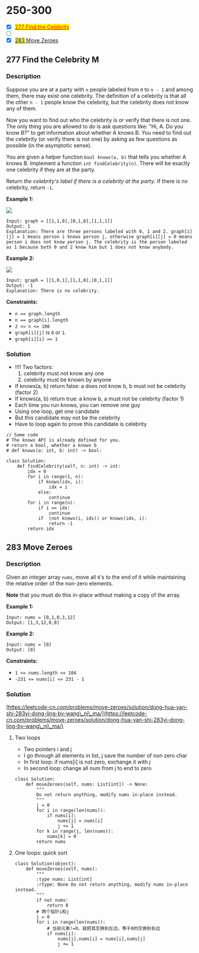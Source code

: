 # 250-300

* [x] [<mark style="color:red;">277 Find the Celebrity</mark>](250-300.md#277-find-the-celebrity-m)<mark style="color:red;"></mark>
* [ ] <mark style="color:blue;"></mark>
* [x] <mark style="color:blue;"></mark>[<mark style="color:blue;">283</mark> Move Zeroes](250-300.md#283-move-zeroes)

## 277 Find the Celebrity M

### Description



Suppose you are at a party with `n` people labeled from `0` to `n - 1` and among them, there may exist one celebrity. The definition of a celebrity is that all the other `n - 1` people know the celebrity, but the celebrity does not know any of them.

Now you want to find out who the celebrity is or verify that there is not one. The only thing you are allowed to do is ask questions like: "Hi, A. Do you know B?" to get information about whether A knows B. You need to find out the celebrity (or verify there is not one) by asking as few questions as possible (in the asymptotic sense).

You are given a helper function `bool knows(a, b)` that tells you whether A knows B. Implement a function `int findCelebrity(n)`. There will be exactly one celebrity if they are at the party.

Return _the celebrity's label if there is a celebrity at the party_. If there is no celebrity, return `-1`.

&#x20;

**Example 1:**

![](https://assets.leetcode.com/uploads/2022/01/19/g1.jpg)

```
Input: graph = [[1,1,0],[0,1,0],[1,1,1]]
Output: 1
Explanation: There are three persons labeled with 0, 1 and 2. graph[i][j] = 1 means person i knows person j, otherwise graph[i][j] = 0 means person i does not know person j. The celebrity is the person labeled as 1 because both 0 and 2 know him but 1 does not know anybody.
```

**Example 2:**

![](https://assets.leetcode.com/uploads/2022/01/19/g2.jpg)

```
Input: graph = [[1,0,1],[1,1,0],[0,1,1]]
Output: -1
Explanation: There is no celebrity.
```

&#x20;

**Constraints:**

* `n == graph.length`
* `n == graph[i].length`
* `2 <= n <= 100`
* `graph[i][j]` is `0` or `1`.
* `graph[i][i] == 1`

### Solution

* !!!! Two factors:&#x20;
  1. celebrity must not know any one
  2. celebrity must be known by anyone
* If knows(a, b) return false: a does not know b, b must not be celebrity (factor 2)
* If knows(a, b) return true: a know b, a must not be celebrity (factor 1)
* Each time you run knows, you can remove one guy
* Using one loop, get one candidate&#x20;
* But this candidate may not be the celebrity
* Have to loop again to prove this candidate is celebrity

```
// Some code
# The knows API is already defined for you.
# return a bool, whether a knows b
# def knows(a: int, b: int) -> bool:

class Solution:
    def findCelebrity(self, n: int) -> int:
        idx = 0
        for i in range(1, n):
            if knows(idx, i):
                idx = i
            else:
                continue
        for i in range(n):
            if i == idx:
                continue
            if  (not knows(i, idx)) or knows(idx, i):
                return -1
        return idx
```

## 283 Move Zeroes

### Description



Given an integer array `nums`, move all `0`'s to the end of it while maintaining the relative order of the non-zero elements.

**Note** that you must do this in-place without making a copy of the array.

&#x20;

**Example 1:**

```
Input: nums = [0,1,0,3,12]
Output: [1,3,12,0,0]
```

**Example 2:**

```
Input: nums = [0]
Output: [0]
```

&#x20;

**Constraints:**

* `1 <= nums.length <= 104`
* `-231 <= nums[i] <= 231 - 1`

### Solution

[https://leetcode-cn.com/problems/move-zeroes/solution/dong-hua-yan-shi-283yi-dong-ling-by-wang\_ni\_ma/](https://leetcode-cn.com/problems/move-zeroes/solution/dong-hua-yan-shi-283yi-dong-ling-by-wang\_ni\_ma/)

1.  Two loops

    * Two pointers i and j
    * I go through all elements in list, j save the number of non zero char
    * In first loop: if nums\[i] is not zero, exchange it with j
    * In second loop: change all num from j to end to zero

    ```
    class Solution:
        def moveZeroes(self, nums: List[int]) -> None:
            """
            Do not return anything, modify nums in-place instead.
            """
            j = 0
            for i in range(len(nums)):
                if nums[i]:
                    nums[j] = nums[i]
                    j += 1
            for k in range(j, len(nums)):
                nums[k] = 0
            return nums
    ```
2.  One loops: quick sort

    ```
    class Solution(object):
    	def moveZeroes(self, nums):
    		"""
    		:type nums: List[int]
    		:rtype: None Do not return anything, modify nums in-place instead.
    		"""
    		if not nums:
    			return 0
    		# 两个指针i和j
    		j = 0
    		for i in range(len(nums)):
    			# 当前元素!=0，就把其交换到左边，等于0的交换到右边
    			if nums[i]:
    				nums[j],nums[i] = nums[i],nums[j]
    				j += 1

    ```








